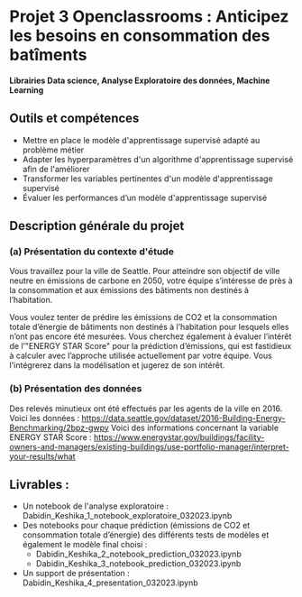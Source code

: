 # Projet 3 Openclassrooms : Anticipez les besoins en consommation des batîments
#### Librairies Data science, Analyse Exploratoire des données, Machine Learning
## Outils et compétences

- Mettre en place le modèle d'apprentissage supervisé adapté au problème métier
- Adapter les hyperparamètres d'un algorithme d'apprentissage supervisé afin de l'améliorer
- Transformer les variables pertinentes d'un modèle d'apprentissage supervisé
- Évaluer les performances d’un modèle d'apprentissage supervisé

## Description générale du projet 

### (a) Présentation du contexte d'étude
Vous travaillez pour la ville de Seattle. Pour atteindre son objectif de ville neutre en émissions de carbone en 2050, votre équipe s’intéresse de près à la consommation et aux émissions des bâtiments non destinés à l’habitation.

Vous voulez tenter de prédire les émissions de CO2 et la consommation totale d’énergie de bâtiments non destinés à l’habitation pour lesquels elles n’ont pas encore été mesurées.
Vous cherchez également à évaluer l’intérêt de l’"ENERGY STAR Score" pour la prédiction d’émissions, qui est fastidieux à calculer avec l’approche utilisée actuellement par votre équipe. Vous l'intégrerez dans la modélisation et jugerez de son intérêt.

### (b) Présentation des données

Des relevés minutieux ont été effectués par les agents de la ville en 2016. Voici les données :  https://data.seattle.gov/dataset/2016-Building-Energy-Benchmarking/2bpz-gwpy
Voici des informations concernant la variable ENERGY STAR Score : https://www.energystar.gov/buildings/facility-owners-and-managers/existing-buildings/use-portfolio-manager/interpret-your-results/what

## Livrables : 
- Un notebook de l'analyse exploratoire : Dabidin_Keshika_1_notebook_exploratoire_032023.ipynb
- Des notebooks pour chaque prédiction (émissions de CO2 et consommation totale d’énergie) des différents tests de modèles et également le modèle final choisi :
  - Dabidin_Keshika_2_notebook_prediction_032023.ipynb
  - Dabidin_Keshika_3_notebook_prediction_032023.ipynb
- Un support de présentation : Dabidin_Keshika_4_presentation_032023.ipynb
